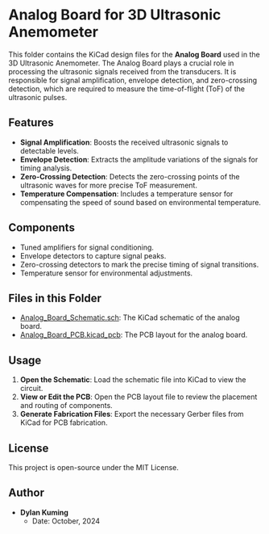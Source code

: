 # Analog Board for 3D Ultrasonic Anemometer

This folder contains the KiCad design files for the **Analog Board** used in the 3D Ultrasonic Anemometer. The Analog Board plays a crucial role in processing the ultrasonic signals received from the transducers. It is responsible for signal amplification, envelope detection, and zero-crossing detection, which are required to measure the time-of-flight (ToF) of the ultrasonic pulses.

## Features
- **Signal Amplification**: Boosts the received ultrasonic signals to detectable levels.
- **Envelope Detection**: Extracts the amplitude variations of the signals for timing analysis.
- **Zero-Crossing Detection**: Detects the zero-crossing points of the ultrasonic waves for more precise ToF measurement.
- **Temperature Compensation**: Includes a temperature sensor for compensating the speed of sound based on environmental temperature.

## Components
- Tuned amplifiers for signal conditioning.
- Envelope detectors to capture signal peaks.
- Zero-crossing detectors to mark the precise timing of signal transitions.
- Temperature sensor for environmental adjustments.

## Files in this Folder
- [Analog_Board_Schematic.sch](https://github.com/dylankuming/EEE4022S_3D_Ultrasonic_Anemometer/blob/main/KiCad_folders/analog_board/Analog.kicad_sch): The KiCad schematic of the analog board.
- [Analog_Board_PCB.kicad_pcb](https://github.com/dylankuming/EEE4022S_3D_Ultrasonic_Anemometer/blob/main/KiCad_folders/analog_board/Analog.kicad_pcb): The PCB layout for the analog board.

## Usage
1. **Open the Schematic**: Load the schematic file into KiCad to view the circuit.
2. **View or Edit the PCB**: Open the PCB layout file to review the placement and routing of components.
3. **Generate Fabrication Files**: Export the necessary Gerber files from KiCad for PCB fabrication.

## License
This project is open-source under the MIT License.

## Author

- **Dylan Kuming**
  - Date: October, 2024
